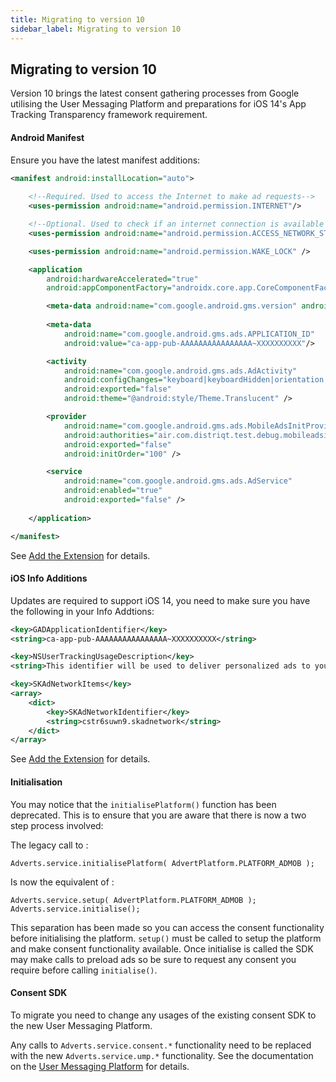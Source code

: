 ```yaml
---
title: Migrating to version 10
sidebar_label: Migrating to version 10
---
```


## Migrating to version 10

Version 10 brings the latest consent gathering processes from Google utilising the User Messaging Platform and preparations for iOS 14's App Tracking Transparency framework requirement.


#### Android Manifest

Ensure you have the latest manifest additions:

```xml
<manifest android:installLocation="auto">
	
	<!--Required. Used to access the Internet to make ad requests-->
	<uses-permission android:name="android.permission.INTERNET"/>

	<!--Optional. Used to check if an internet connection is available prior to making an ad request.-->
	<uses-permission android:name="android.permission.ACCESS_NETWORK_STATE"/>

	<uses-permission android:name="android.permission.WAKE_LOCK" />

	<application 
		android:hardwareAccelerated="true"
		android:appComponentFactory="androidx.core.app.CoreComponentFactory">

		<meta-data android:name="com.google.android.gms.version" android:value="@integer/google_play_services_version"/>
		
		<meta-data
			android:name="com.google.android.gms.ads.APPLICATION_ID"
			android:value="ca-app-pub-AAAAAAAAAAAAAAAA~XXXXXXXXXX"/>

		<activity 
			android:name="com.google.android.gms.ads.AdActivity"
			android:configChanges="keyboard|keyboardHidden|orientation|screenLayout|uiMode|screenSize|smallestScreenSize" 
			android:exported="false"
			android:theme="@android:style/Theme.Translucent" />

		<provider
			android:name="com.google.android.gms.ads.MobileAdsInitProvider"
			android:authorities="air.com.distriqt.test.debug.mobileadsinitprovider"
			android:exported="false"
			android:initOrder="100" />

		<service
			android:name="com.google.android.gms.ads.AdService"
			android:enabled="true"
			android:exported="false" />
			
	</application>

</manifest>
```

See [Add the Extension](add-the-extension) for details.



#### iOS Info Additions

Updates are required to support iOS 14, you need to make sure you have the following in your Info Addtions:

```xml
<key>GADApplicationIdentifier</key>
<string>ca-app-pub-AAAAAAAAAAAAAAAA~XXXXXXXXXX</string>

<key>NSUserTrackingUsageDescription</key>
<string>This identifier will be used to deliver personalized ads to you.</string>

<key>SKAdNetworkItems</key>
<array>
    <dict>
        <key>SKAdNetworkIdentifier</key>
        <string>cstr6suwn9.skadnetwork</string>
    </dict>
</array>
```

See [Add the Extension](add-the-extension) for details.





#### Initialisation

You may notice that the `initialisePlatform()` function has been deprecated. This is to ensure that you are aware that there is now a two step process involved:

The legacy call to :

```as3
Adverts.service.initialisePlatform( AdvertPlatform.PLATFORM_ADMOB );
```

Is now the equivalent of :

```as3
Adverts.service.setup( AdvertPlatform.PLATFORM_ADMOB );
Adverts.service.initialise();
```

This separation has been made so you can access the consent functionality before initialising the platform. `setup()` must be called to setup the platform and make consent functionality available. Once initialise is called the SDK may make calls to preload ads so be sure to request any consent you require before calling `initialise()`. 



#### Consent SDK

To migrate you need to change any usages of the existing consent SDK to the new User Messaging Platform.

Any calls to `Adverts.service.consent.*` functionality need to be replaced with the new `Adverts.service.ump.*` functionality. See the documentation on the [User Messaging Platform](user-messaging-platform) for details.














